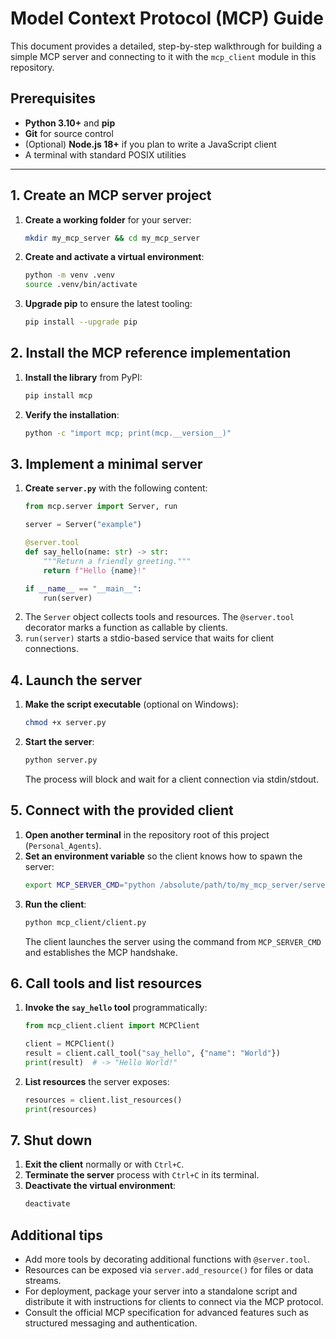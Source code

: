 # Model Context Protocol (MCP) Guide

This document provides a detailed, step-by-step walkthrough for building a simple MCP server and connecting to it with the `mcp_client` module in this repository.

## Prerequisites

- **Python 3.10+** and **pip**
- **Git** for source control
- (Optional) **Node.js 18+** if you plan to write a JavaScript client
- A terminal with standard POSIX utilities

---

## 1. Create an MCP server project

1. **Create a working folder** for your server:
   ```bash
   mkdir my_mcp_server && cd my_mcp_server
   ```
2. **Create and activate a virtual environment**:
   ```bash
   python -m venv .venv
   source .venv/bin/activate
   ```
3. **Upgrade pip** to ensure the latest tooling:
   ```bash
   pip install --upgrade pip
   ```

## 2. Install the MCP reference implementation

1. **Install the library** from PyPI:
   ```bash
   pip install mcp
   ```
2. **Verify the installation**:
   ```bash
   python -c "import mcp; print(mcp.__version__)"
   ```

## 3. Implement a minimal server

1. **Create `server.py`** with the following content:
   ```python
   from mcp.server import Server, run

   server = Server("example")

   @server.tool
   def say_hello(name: str) -> str:
       """Return a friendly greeting."""
       return f"Hello {name}!"

   if __name__ == "__main__":
       run(server)
   ```
2. The `Server` object collects tools and resources. The `@server.tool` decorator marks a function as callable by clients.
3. `run(server)` starts a stdio-based service that waits for client connections.

## 4. Launch the server

1. **Make the script executable** (optional on Windows):
   ```bash
   chmod +x server.py
   ```
2. **Start the server**:
   ```bash
   python server.py
   ```
   The process will block and wait for a client connection via stdin/stdout.

## 5. Connect with the provided client

1. **Open another terminal** in the repository root of this project (`Personal_Agents`).
2. **Set an environment variable** so the client knows how to spawn the server:
   ```bash
   export MCP_SERVER_CMD="python /absolute/path/to/my_mcp_server/server.py"
   ```
3. **Run the client**:
   ```bash
   python mcp_client/client.py
   ```
   The client launches the server using the command from `MCP_SERVER_CMD` and establishes the MCP handshake.

## 6. Call tools and list resources

1. **Invoke the `say_hello` tool** programmatically:
   ```python
   from mcp_client.client import MCPClient

   client = MCPClient()
   result = client.call_tool("say_hello", {"name": "World"})
   print(result)  # -> "Hello World!"
   ```
2. **List resources** the server exposes:
   ```python
   resources = client.list_resources()
   print(resources)
   ```

## 7. Shut down

1. **Exit the client** normally or with `Ctrl+C`.
2. **Terminate the server** process with `Ctrl+C` in its terminal.
3. **Deactivate the virtual environment**:
   ```bash
   deactivate
   ```

## Additional tips

- Add more tools by decorating additional functions with `@server.tool`.
- Resources can be exposed via `server.add_resource()` for files or data streams.
- For deployment, package your server into a standalone script and distribute it with instructions for clients to connect via the MCP protocol.
- Consult the official MCP specification for advanced features such as structured messaging and authentication.

